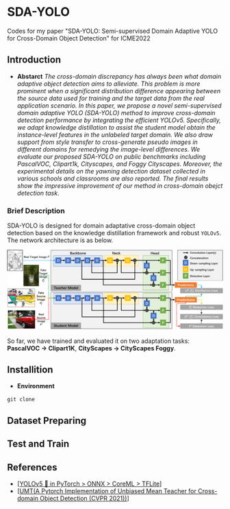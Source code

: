 # SDA-YOLO
Codes for my paper "SDA-YOLO: Semi-supervised Domain Adaptive YOLO for Cross-Domain Object Detection" for ICME2022

## Introduction

* **Abstarct**
*The cross-domain discrepancy has always been what domain adaptive object detection aims to alleviate. This problem is more prominent when a significant distribution difference appearing between the source data used for training and the target data from the real application scenario. In this paper, we propose a novel semi-supervised domain adaptive YOLO (SDA-YOLO) method to improve cross-domain detection performance by integrating the efficient YOLOv5. Specifically, we adapt knowledge distillation to assist the student model obtain the instance-level features in the unlabeled target domain. We also draw support from style transfer to cross-generate pseudo images in different domains for remedying the image-level differences. We evaluate our proposed SDA-YOLO on public benchmarks including PascalVOC, Clipart1k, Cityscapes, and Foggy Cityscapes. Moreover, the experimental details on the yawning detection dataset collected in various schools and classrooms are also reported. The final results show the impressive improvement of our method in cross-domain obejct detection task.*

### Brief Description

SDA-YOLO is designed for domain adaptative cross-domain object detection based on the knowledge distillation framework and robust `YOLOv5`. The network architecture is as below. 

![example1](./images/figure1.png)

So far, we have trained and evaluated it on two adaptation tasks: **PascalVOC → Clipart1K**, **CityScapes → CityScapes Foggy**.

## Installition

* **Environment**

```
git clone 
```

## Dataset Preparing

## Test and Train


## References

* [[YOLOv5 🚀 in PyTorch > ONNX > CoreML > TFLite](https://github.com/ultralytics/yolov5)]
* [[UMT(A Pytorch Implementation of Unbiased Mean Teacher for Cross-domain Object Detection (CVPR 2021))](https://github.com/kinredon/umt)]


